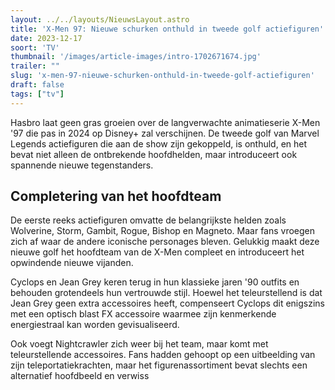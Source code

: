 ```yaml
---
layout: ../../layouts/NieuwsLayout.astro
title: 'X-Men 97: Nieuwe schurken onthuld in tweede golf actiefiguren'
date: 2023-12-17
soort: 'TV'
thumbnail: '/images/article-images/intro-1702671674.jpg'
trailer: ""
slug: 'x-men-97-nieuwe-schurken-onthuld-in-tweede-golf-actiefiguren'
draft: false
tags: ["tv"]
---
```


Hasbro laat geen gras groeien over de langverwachte animatieserie X-Men '97 die pas in 2024 op Disney+ zal verschijnen. De tweede golf van Marvel Legends actiefiguren die aan de show zijn gekoppeld, is onthuld, en het bevat niet alleen de ontbrekende hoofdhelden, maar introduceert ook spannende nieuwe tegenstanders.

## Completering van het hoofdteam

De eerste reeks actiefiguren omvatte de belangrijkste helden zoals Wolverine, Storm, Gambit, Rogue, Bishop en Magneto. Maar fans vroegen zich af waar de andere iconische personages bleven. Gelukkig maakt deze nieuwe golf het hoofdteam van de X-Men compleet en introduceert het opwindende nieuwe vijanden.

Cyclops en Jean Grey keren terug in hun klassieke jaren '90 outfits en behouden grotendeels hun vertrouwde stijl. Hoewel het teleurstellend is dat Jean Grey geen extra accessoires heeft, compenseert Cyclops dit enigszins met een optisch blast FX accessoire waarmee zijn kenmerkende energiestraal kan worden gevisualiseerd.

Ook voegt Nightcrawler zich weer bij het team, maar komt met teleurstellende accessoires. Fans hadden gehoopt op een uitbeelding van zijn teleportatiekrachten, maar het figurenassortiment bevat slechts een alternatief hoofdbeeld en verwiss
